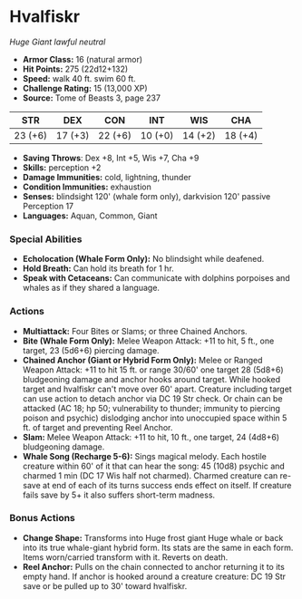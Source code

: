 # Hvalfiskr

*Huge* *Giant* *lawful neutral*

- **Armor Class:** 16 (natural armor)
- **Hit Points:** 275 (22d12+132)
- **Speed:** walk 40 ft. swim 60 ft.
- **Challenge Rating:** 15 (13,000 XP)
- **Source:** Tome of Beasts 3, page 237

| STR | DEX | CON | INT | WIS | CHA |
| --- | --- | --- | --- | --- | --- |
| 23 (+6) | 17 (+3) | 22 (+6) | 10 (+0) | 14 (+2) | 18 (+4) |

- **Saving Throws**: Dex +8, Int +5, Wis +7, Cha +9
- **Skills:** perception +2
- **Damage Immunities:** cold, lightning, thunder
- **Condition Immunities:** exhaustion
- **Senses:** blindsight 120' (whale form only), darkvision 120' passive Perception 17
- **Languages:** Aquan, Common, Giant

### Special Abilities

- **Echolocation (Whale Form Only):** No blindsight while deafened.
- **Hold Breath:** Can hold its breath for 1 hr.
- **Speak with Cetaceans:** Can communicate with dolphins porpoises and whales as if they shared a language.

### Actions

- **Multiattack:** Four Bites or Slams; or three Chained Anchors.
- **Bite (Whale Form Only):** Melee Weapon Attack: +11 to hit, 5 ft., one target, 23 (5d6+6) piercing damage.
- **Chained Anchor (Giant or Hybrid Form Only):** Melee or Ranged Weapon Attack: +11 to hit 15 ft. or range 30/60' one target 28 (5d8+6) bludgeoning damage and anchor hooks around target. While hooked target and hvalfiskr can't move over 60' apart. Creature including target can use action to detach anchor via DC 19 Str check. Or chain can be attacked (AC 18; hp 50; vulnerability to thunder; immunity to piercing poison and psychic) dislodging anchor into unoccupied space within 5 ft. of target and preventing Reel Anchor.
- **Slam:** Melee Weapon Attack: +11 to hit, 10 ft., one target, 24 (4d8+6) bludgeoning damage. 
- **Whale Song (Recharge 5-6):** Sings magical melody. Each hostile creature within 60' of it that can hear the song: 45 (10d8) psychic and charmed 1 min (DC 17 Wis half not charmed). Charmed creature can re-save at end of each of its turns success ends effect on itself. If creature fails save by 5+ it also suffers short-term madness.

### Bonus Actions

- **Change Shape:** Transforms into Huge frost giant Huge whale or back into its true whale-giant hybrid form. Its stats are the same in each form. Items worn/carried transform with it. Reverts on death.
- **Reel Anchor:** Pulls on the chain connected to anchor returning it to its empty hand. If anchor is hooked around a creature creature: DC 19 Str save or be pulled up to 30' toward hvalfiskr.


